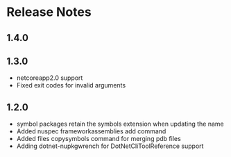# Release Notes

## 1.4.0

## 1.3.0
* netcoreapp2.0 support
* Fixed exit codes for invalid arguments

## 1.2.0
* symbol packages retain the symbols extension when updating the name
* Added nuspec frameworkassemblies add command
* Added files copysymbols command for merging pdb files
* Adding dotnet-nupkgwrench for DotNetCliToolReference support
